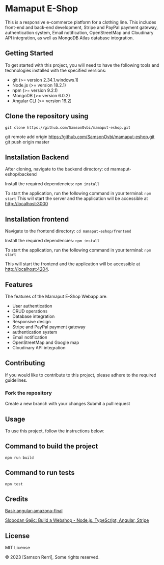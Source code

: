 # Mamaput E-Shop

This is a responsive e-commerce platform for a clothing line. This includes front-end and back-end development, Stripe and PayPal payment gateway, authentication system, Email notification, OpenStreetMap and Cloudinary API integration, as well as MongoDB Atlas database integration.

## Getting Started

To get started with this project, you will need to have the following tools and technologies installed with the specified versions:

- git (>= version 2.34.1.windows.1)
- Node.js (>= version 18.2.1)
- npm (>= version 9.2.1)
- MongoDB (>= version 6.0.2)
- Angular CLI (>= version 16.2)

## Clone the repository using

`git clone https://github.com/SamsonOvbi/mamaput-eshop.git`
<!-- git remote add origin https://github.com/<username>/<repository-name>.git   -->

git remote add origin https://github.com/SamsonOvbi/mamaput-eshop.git
git push origin master 



## Installation Backend

After cloning, navigate to the backend directory:
cd mamaput-eshop/backend

Install the required dependencies:
`npm install`

To start the application, run the following command in your terminal:
`npm start`
This will start the server and the application will be accessible at <http://localhost:3000>

## Installation frontend

Navigate to the frontend directory:
`cd mamaput-eshop/frontend`

Install the required dependencies:
`npm install`

To start the application, run the following command in your terminal:
`npm start`

This will start the frontend and the application will be accessible at <http://localhost:4204>.

## Features

The features of the Mamaput E-Shop Webapp are:

- User authentication
- CRUD operations
- Database integration
- Responsive design
- Stripe and PayPal payment gateway
- authentication system
- Email notification
- OpenStreetMap and Google map
- Cloudinary API integration

## Contributing

If you would like to contribute to this project, please adhere to the required guidelines.

### Fork the repository

Create a new branch with your changes
Submit a pull request

## Usage

To use this project, follow the instructions below:

## Command to build the project

`npm run build`

## Command to run tests

`npm test`

## Credits

[Basir angular-amazona-final](https://github.com/basir/angular-amazona-final.git)

[Slobodan Gajic: Build a Webshop - Node.js, TypeScript, Angular, Stripe](https://youtu.be/Kbauf9IgsC4)

## License

MIT License

© 2023 [Samson Rerri], Some rights reserved.